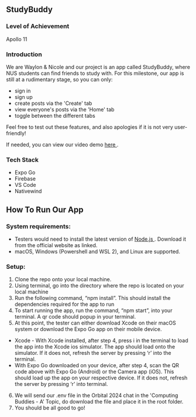 ## StudyBuddy
### Level of Achievement
Apollo 11

### Introduction
We are Waylon & Nicole and our project is an app called StudyBuddy, where NUS students can find friends to study with. For this milestone, our app is still at a rudimentary stage, so you can only:
* sign in
* sign up
* create posts via the 'Create' tab
* view everyone's posts via the 'Home' tab
* toggle between the different tabs

Feel free to test out these features, and also apologies if it is not very user-friendly!

If needed, you can view our video demo [ here ](https://drive.google.com/file/d/1ISfrcLsRsJBnyEler0mWkinKyJ48Aa9n/view).

### Tech Stack
* Expo Go
* Firebase
* VS Code
* Nativewind

## How To Run Our App

### System requirements:
* Testers would need to install the latest version of [ Node.js ](https://nodejs.org/en). Download it from the official website as linked.
* macOS, Windows (Powershell and WSL 2), and Linux are supported.

### Setup:
1. Clone the repo onto your local machine.
2. Using terminal, go into the directory where the repo is located on your local machine
3. Run the following command, “npm install”. This should install the dependencies required for the app to run
4. To start running the app, run the command, “npm start”, into your terminal. A qr code should popup in your terminal. 
5. At this point, the tester can either download Xcode on their macOS system or download the Expo Go app on their mobile device.
  * Xcode - With Xcode installed, after step 4, press i in the terminal to load the app into the Xcode ios simulator. The app should load onto the simulator. If it does not, refresh the server by pressing ‘r’ into the terminal.
  * With Expo Go downloaded on your device, after step 4, scan the QR code above with Expo Go (Android) or the Camera app (iOS). This should load up the app on your respective device. If it does not, refresh the server by pressing ‘r’ into terminal.
6. We will send our .env file in the Orbital 2024 chat in the 'Computing Buddies - A' Topic, do download the file and place it in the root folder.
7. You should be all good to go!
